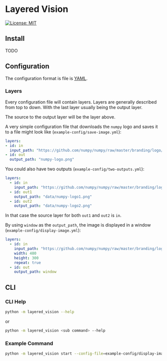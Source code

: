 # Layered Vision

[![License: MIT](https://img.shields.io/badge/License-MIT-yellow.svg)](https://opensource.org/licenses/MIT)

## Install

TODO

## Configuration

The configuration format is file is [YAML](https://en.wikipedia.org/wiki/YAML).

### Layers

Every configuration file will contain layers. Layers are generally described from top to down.
With the last layer usually being the output layer.

The source to the output layer will be the layer above.

A very simple configuration file that downloads the `numpy` logo and saves it to a file might look like (`example-config/save-image.yml`):

```yaml
layers:
- id: in
  input_path: "https://github.com/numpy/numpy/raw/master/branding/logo/logomark/numpylogoicon.png"
- id: out
  output_path: "numpy-logo.png"
```

You could also have two outputs (`example-config/two-outputs.yml`):

```yaml
layers:
  - id: in
    input_path: "https://github.com/numpy/numpy/raw/master/branding/logo/logomark/numpylogoicon.png"
  - id: out1
    output_path: "data/numpy-logo1.png"
  - id: out2
    output_path: "data/numpy-logo2.png"
```

In that case the source layer for both `out1` and `out2` is `in`.

By using `window` as the `output_path`, the image is displayed in a window (`example-config/display-image.yml`):

```yaml
layers:
  - id: in
    input_path: "https://github.com/numpy/numpy/raw/master/branding/logo/logomark/numpylogoicon.png"
    width: 480
    height: 300
    repeat: true
  - id: out
    output_path: window
```

## CLI

### CLI Help

```bash
python -m layered_vision --help
```

or

```bash
python -m layered_vision <sub command> --help
```

### Example Command

```bash
python -m layered_vision start --config-file=example-config/display-image.yml
```
